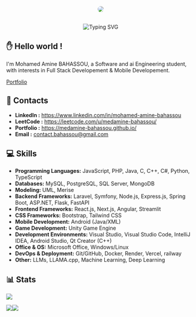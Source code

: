 

<div align="center" style="width:100%; border-radius: 20px;overflow: hidden;">
  <img style="border-radius: 20px; overflow: hidden;" src="https://github.com/user-attachments/assets/cbb0b04d-e70d-42bc-8b21-f23527cf11cb"/>
</div>

<br/>
<p align="center">
  <a><img src="https://readme-typing-svg.demolab.com?font=Jersey+15&size=33&pause=1000&color=6E6E6E&center=true&width=435&lines=Mohamed+Amine+BAHASSOU;Software+%26+AI+Engineering+student" alt="Typing SVG" /></a>
</p>

## ✋ Hello world !
I'm Mohamed Amine BAHASSOU, a Software and ai Engineering student, with interests in Full Stack Developement & Mobile Developement.

[Portfolio](https://mohamedaminebahassou.onrender.com/)

## 📇 Contacts
 

* **LinkedIn :** https://www.linkedin.com/in/mohamed-amine-bahassou
* **LeetCode :** https://leetcode.com/u/medamine-bahassou/
* **Portfolio :** https://medamine-bahassou.github.io/
* **Email :** contact.bahassou@gmail.com


## 💻 Skills 

* **Programming Languages:** JavaScript, PHP, Java, C, C++, C#, Python, TypeScript
* **Databases:** MySQL, PostgreSQL, SQL Server, MongoDB
* **Modeling:** UML, Merise
* **Backend Frameworks:** Laravel, Symfony, Node.js, Express.js, Spring Boot, ASP.NET, Flask, FastAPI
* **Frontend Frameworks:** React.js, Next.js, Angular, Streamlit
* **CSS Frameworks:** Bootstrap, Tailwind CSS
* **Mobile Development:** Android (Java/XML)
* **Game Development:** Unity Game Engine
* **Development Environments:** Visual Studio, Visual Studio Code, IntelliJ IDEA, Android Studio, Qt Creator (C++)
* **Office & OS:** Microsoft Office, Windows/Linux
* **DevOps & Deployment:** Git/GitHub, Docker, Render, Vercel, railway
* **Other:** LLMs, LLAMA.cpp, Machine Learning, Deep Learning

## 📊 Stats
 

<a style="user-select: none;"  ><img src="https://komarev.com/ghpvc/?username=Medamine-Bahassou"/></a>

<div style=" display: flex;" align="center">
  <img src="https://leetcard.jacoblin.cool/medamine-bahassou?border=0&radius=20" />
  <img src="https://github-readme-stats.vercel.app/api?username=medamine-bahassou&show_icons=true&theme=dark&border_radius=20&hide_border=true&card_width=500px&rank_icon=github" />
</div>

